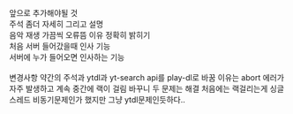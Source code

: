 앞으로 추가해야될 것<br>
 주석 좀더 자세히 그리고 설명<br>
 음악 재생 가끔씩 오류뜸 이유 정확히 밝히기 <br>
 처음 서버 들어갔을때 인사 기능 <br>
 서버에 누가 들어오면 인사하는 기능<br> 
 <br>
변경사항
    약간의 주석과 
    ytdl과 yt-search api를 play-dl로 바꿈 이유는 abort 에러가 자주 발생하고 계속 중간에 랙이 걸림 바꾸니 두 문제는 해결 
    처음에는 랙걸리는게 싱글스레드 비동기문제인가 했지만 그냥 ytdl문제인듯하다..
